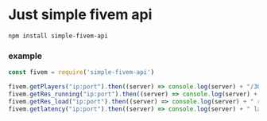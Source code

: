 # Just simple fivem api

`npm install simple-fivem-api`

### example
```js
const fivem = require('simple-fivem-api')

fivem.getPlayers("ip:port").then((server) => console.log(server) + "/30 (players)");
fivem.getRes_running("ip:port").then((server) => console.log(server) + " resource running");
fivem.getRes_load("ip:port").then((server) => console.log(server) + " resource loaded");
fivem.getlatency("ip:port").then((server) => console.log(server) + " latency");
```
